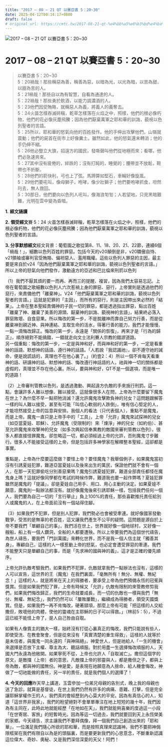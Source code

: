 ```yaml
---
title: "2017 – 08 – 21 QT 以賽亞書 5：20~30"
date: 2025-04-12T00:14:17+0800
draft: false
# original_url: https://cmtc.tw/2017-08-21-qt-%e4%bb%a5%e8%b3%bd%e4%ba%9e%e6%9b%b8-5%ef%bc%9a2030
---
```


![2017 – 08 – 21 QT 以賽亞書 5：20\~30](/images/qt.jpg   "2017 – 08 – 21 QT 以賽亞書 5：20\~30")

# 2017 – 08 – 21 QT 以賽亞書 5：20\~30

> 以賽亞書 5：20\~30  
> 5：20禍哉！那些稱惡為善，稱善為惡，以暗為光，以光為暗，以苦為甜，以甜為苦的人。  
> 5：21禍哉！那些自以為有智慧，自看為通達的人。  
> 5：22禍哉！那些勇於飲酒，以能力調濃酒的人。  
> 5：23他們因受賄賂，就稱惡人為義，將義人的義奪去。  
> 5：24火苗怎樣吞滅碎稭，乾草怎樣落在火焰之中，照樣，他們的根必像朽物，他們的花必像灰塵飛騰；因為他們厭棄萬軍之耶和華的訓誨，藐視以色列聖者的言語。  
> 5：25所以，耶和華的怒氣向他的百姓發作。他的手伸出攻擊他們，山嶺就震動；他們的屍首在街市上好像糞土。雖然如此，他的怒氣還未轉消；他的手仍伸不縮。  
> 5：26他必豎立大旗，招遠方的國民，發嘶聲叫他們從地極而來；看哪，他們必急速奔來。  
> 5：27其中沒有疲倦的，絆跌的；沒有打盹的，睡覺的；腰帶並不放鬆，鞋帶也不折斷。  
> 5：28他們的箭快利，弓也上了弦。馬蹄算如堅石，車輪好像旋風。  
> 5：29他們要吼叫，像母獅子，咆哮，像少壯獅子；他們要咆哮抓食，坦然叼去，無人救回。  
> 5：30那日，他們要向以色列人吼叫，像海浪匉訇；人若望地，只見黑暗艱難，光明在雲中變為昏暗。

**1.** **經文誦讀**

**2.** **領受經文**賽 5：24 火苗怎樣吞滅碎稭，乾草怎樣落在火焰之中，照樣，他們的根必像朽物，他們的花必像灰塵飛騰；因為他們厭棄萬軍之耶和華的訓誨，藐視以色列聖者的言語。

**3. 分享默想經文**經文背景：葡萄園之歌從第8、11、18、20、21、22節，連續6個「禍哉！」，細數以色列百姓的罪惡。包括今天的v20顛倒是非，v20驕傲自恃、v21領袖或審判官受賄賂、偏袒惡人、濫用職權。這些以色列人罪惡的主因，最主要是來自於v24「因為他們厭棄萬軍之耶和華的訓誨，藐視以色列聖者的言語。」所以上帝的怒氣向他們發作，激動遠方的亞述和巴比倫來刑罰以色列

（1）我們不厭其煩的要一而再、再而三的提醒、複習，因為我們太容易忘記。上帝在葡萄園之歌細數以色列人六次惹禍上身的罪惡、惡行，上帝實則是透過他們的惡行，來責備他們「離棄神」。V24「他們厭棄萬軍之耶和華的訓誨，藐視以色列聖者的言語。」這就是犯罪的「主因」，而所有的惡行，則是主因帶出來必然的「結果」。上帝在整本聖經責備神的子民一切的罪惡，都是透過指出罪惡，點出百姓「離棄了神、離棄了美善的源頭、厭棄神的訓誨、藐視神的言語」，結果終必落入罪惡敗壞、自食惡果。所以悔改的第一步，不是脫離神而靠自己努力行善，而是從離棄神到親近神、與神連結、支取生命的活水，得著行善的能力，我們才能慢慢、一點一滴悔改歸正。悔改的第一步，永遠是「關係的恢復」，再來才是「行為的歸正」，順序絕對不能搞錯，一錯就走向文士法利賽人宗教的錯謬道路。  
另一個重點：悔改的第一步，一定是與神和好，而與神和好的第一步，一定是看重神的話語、默想神的話語、遵行神的話語。「人若說『我認識祂』，卻不遵守祂的誡命，便是說謊話的，真理也不在他心裏了。」（約壹2：4）所以一個不肯每天看重神的話、研讀神的話、默想神的話、悔改遵行神話語的人，祂與神一切的關係都是虛假的，真理並不存在他心裏。所以，要與神和好，QT不是一個選項，而是唯一的道路！

（2）上帝審判管教以色列，是透過激動、興起遠方仇敵的手來施行刑罰。這一點，會讓許多人難以想像、難以接受。這就像很多人在問，上帝為什麼要留下魔鬼在世上？為什麼不早一點把牠消滅？還允許魔鬼攻擊欺負神的兒女？這問題跟解答一樣的叫人難以接受，甚至有可能「叫信心軟弱的人跌倒」，唯有信心堅定的人，才能坦然接受上帝的旨意與安排。我個人的看法（只代表個人），重點不是魔鬼，而是上帝。魔鬼一直只是上帝手中的「工具」，上帝「允許」魔鬼來試探神的兒女（如亞當夏娃、耶穌）、允許魔鬼（受限制的）來「煉淨」神的兒女（如約伯）、甚至允許魔鬼來攻擊神的兒女（如多次興起信奉異教的敵國來審判管教以色列）。很多人都直接怪罪魔鬼，卻忽略這一切，都必須經過上帝的允許，否則魔鬼寸步難行。很多人不能接受這樣的上帝，但是包括許多神學家在解釋整本聖經，這卻都是事實。

重點是，上帝為什麼要這麼做？要怪上帝？要怪魔鬼？我舉個例子，如果魔鬼當初沒有引誘夏娃犯罪，難道亞當夏娃以及後來出生的萬民，保證他們就不會有一個人，在那一天犯罪偷吃分別善惡果嗎？魔鬼引誘夏娃犯罪，難道全部責任都怪在魔鬼身上嗎？這就好像同學都在考試的時候作弊，難道我也要一起作弊嗎？夏娃犯罪雖然是魔鬼的「提議」，卻是夏娃自己用手、用口、用心主動的決定。如果夏娃不願意，魔鬼則一點辦法都沒有。就好像魔鬼後來引誘耶穌一樣，包括我們任何一個人，我們要為自己一切的「言行舉止」負上100%的責任，那些喜歡推托責任給別人或魔鬼的人，在上帝面前沒有一個站得住腳。

（3）如果我們不犯罪，但是別人犯罪，我們勢必也會被受牽連。就好像國家發動戰爭，受苦的是無辜的老百姓，這又讓我們產生不公平的疑問。這問題是源自於上帝不要我們「單顧自己的事」，我們活在世上，世界就好像一個地球村，又好像一艘船，船上有一個人鑽洞，全船的人都要遭殃。所以上帝要我們為這個世代禱告，為世人禱告，要我們「門訓萬國」來轉化世界，而不是我一個人信主就「獨善其身」，專顧自己，這樣的人一樣惹動上帝的怒氣，也必定會遭受罪惡的牽連。我們不能整天只是單顧自己的事，而是「先求神的國與神的義」，這才是正確的優先順序。

上帝允許仇敵考驗我們，如果我們不犯罪，仇敵就拿我們一點辦法也沒有，這樣的人可以宣告，這世界的王（魔鬼）在我們裏面，「毫無所有！無分、無權、無紀念！」這樣的人，就是將來在天上的得勝者，要承受上帝為他們預備永恆的冠冕與獎賞。但是如果我們犯了罪，上帝有時候又「允許」仇敵有限制的來管教修剪我們，如果我們悔改歸正，我們的生命就要成長，而一切的仇敵也一樣與我們「無分、無權、無紀念」，我們仍然可以「屢敗屢戰」，繼續成為得勝者，領受天國獎賞。但是，如果我們一再不肯悔改，硬著頸項，那麼上帝有可能「把這樣的人交給撒但，敗壞他的肉體，使他的靈魂在主耶穌的日子可以得救。」（林前5：5），不過這已經不能怪上帝了，是人自己咎由自取。

如果有人像賣主的猶大一樣，始終沒有打從心裏真正的悔改，我們只能說有些人，即使受洗、在教會聚會，但是從來沒有「真實清楚的重生得救」，這樣的人就等於是未信者，與魔鬼一同永遠的「與神隔絕」。神愛世人，但是祂給人「一生的機會」來選擇是否放下主權、尊主為大、聽話順服。對於用盡一生選擇悔改順服的人，天國大門永遠為他敞開。如果寧死不從，上帝也允許人「自取滅亡」。撒但這個字的原文，是敵擋（上帝）者的意思，凡敵擋上帝的邪靈與人，都是撒但之子，都與上帝為敵，都與神的國無份。神是愛，是表現在祂願意為人捨命，給人機會悔改，神做了一切祂能做的責任，另一半的責任，就是我們個人的選擇了！

**4. 今天的回應**昨天早上講道，玉雲參加一位弟兄母親的告別式，晚上我的母親也送了急診。就算是基督徒，在世上我們仍然有許多的病痛、患難、打擊，但是完全讓耶穌掌權作王的人，我們真的會經歷到內心莫大的平安。因為有真信心的人，知道「這世界非我家」，我們的盼望絕對不會單單專注在地上短短的幾十年，我們因為有主同在，此時此地就能經歷「在地如在天」，我們就能夠喜樂的度過這一小段「在世寄居、客旅」的短暫時光。因為等這一切過去，我們就要回到天上永恆榮美的家鄉。今天禱告，求主讓我們不要拜偶像，拜一個我們自己創造出來的「耶和華」，一位滿足我們隨心所欲的耶和華，而是按照真理來認識神。我們不要把神侷限框架在我們有限自以為是的頭腦裏，而是要更新我們的心思意念，不斷重新認識這位偉大、奇妙、奧秘、又是我們深信深愛的天父！阿們！